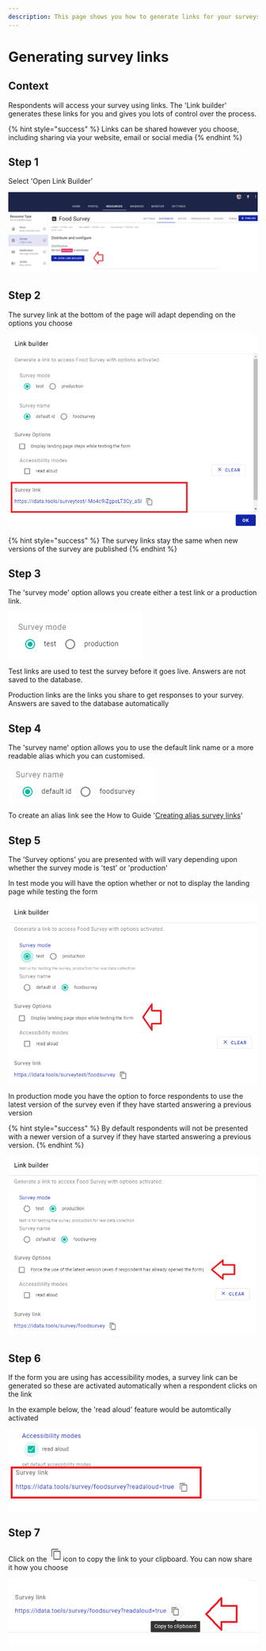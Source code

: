 ```yaml
---
description: This page shows you how to generate links for your surveys
---
```


# Generating survey links

## Context

Respondents will access your survey using links.  The 'Link builder' generates these links for you and gives you lots of control over the process.

{% hint style="success" %}
Links can be shared however you choose, including sharing via your website, email or social media
{% endhint %}

## &#x20;Step 1

Select 'Open Link Builder'

![](<../../.gitbook/assets/image (303) (1).png>)

## Step 2

The survey link at the bottom of the page will adapt depending on the options you choose

![](<../../.gitbook/assets/image (298) (1).png>)

{% hint style="success" %}
The survey links stay the same when new versions of the survey are published
{% endhint %}

## Step 3

The 'survey mode' option allows you create either a test link or a production link.&#x20;

&#x20;&#x20;

![](<../../.gitbook/assets/image (309) (1) (1).png>)

Test links are used to test the survey before it goes live.  Answers are not saved to the database. &#x20;

Production links are the links you share to get responses to your survey.  Answers are saved to the database automatically&#x20;

## Step 4

The 'survey name' option allows you to use the default link name or a more readable alias which you can customised.

![](<../../.gitbook/assets/image (318) (1).png>)

To create an alias link see the How to Guide '[Creating alias survey links](creating-alias-survey-links.md)'

## Step 5

The 'Survey options' you are presented with will vary depending upon whether the survey mode is 'test' or 'production'

In test mode you will have the option whether or not to display the landing page while testing the form&#x20;

![](<../../.gitbook/assets/image (316) (1).png>)

In production mode you have the option to force respondents to use the latest version of the survey even if they have started answering a previous version

{% hint style="success" %}
By default respondents will not be presented with a newer version of a survey if they have started answering a previous version.  &#x20;
{% endhint %}

![](<../../.gitbook/assets/image (302).png>)

## Step 6

If the form you are using has accessibility modes, a survey link can be generated so these are activated automatically when a respondent clicks on the link

In the example below, the 'read aloud' feature would be automtically activated

&#x20;

![](<../../.gitbook/assets/image (297) (1).png>)

## Step 7

Click on the ![](<../../.gitbook/assets/image (314).png>)icon to copy the link to your clipboard.  You can now share it how you choose&#x20;

![](<../../.gitbook/assets/image (304).png>)
